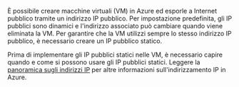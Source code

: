 È possibile creare macchine virtuali (VM) in Azure ed esporle a Internet pubblico tramite un indirizzo IP pubblico. Per impostazione predefinita, gli IP pubblici sono dinamici e l'indirizzo associato può cambiare quando viene eliminata la VM. Per garantire che la VM utilizzi sempre lo stesso indirizzo IP pubblico, è necessario creare un IP pubblico statico. 

Prima di implementare gli IP pubblici statici nelle VM, è necessario capire quando e come si possono usare gli IP pubblici statici. Leggere la [panoramica sugli indirizzi IP](../articles/virtual-network/virtual-network-ip-addresses-overview-arm.md) per altre informazioni sull'indirizzamento IP in Azure.

